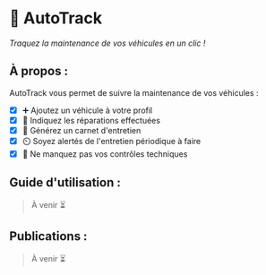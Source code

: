 # 🚗 AutoTrack

_Traquez la maintenance de vos véhicules en un clic !_

## À propos :

AutoTrack vous permet de suivre la maintenance de vos véhicules :

- [x] ➕ Ajoutez un véhicule à votre profil
- [x] 🔩 Indiquez les réparations effectuées
- [x] 📓 Générez un carnet d'entretien
- [x] ⏲️ Soyez alertés de l'entretien périodique à faire
- [x] 🚨 Ne manquez pas vos contrôles techniques

## Guide d'utilisation :

> À venir ⏳

## Publications :

> À venir ⏳
